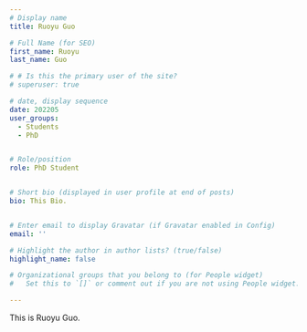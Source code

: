```yaml
---
# Display name
title: Ruoyu Guo

# Full Name (for SEO)
first_name: Ruoyu
last_name: Guo

# # Is this the primary user of the site?
# superuser: true

# date, display sequence
date: 202205
user_groups:
  - Students
  - PhD


# Role/position
role: PhD Student


# Short bio (displayed in user profile at end of posts)
bio: This Bio.


# Enter email to display Gravatar (if Gravatar enabled in Config)
email: ''

# Highlight the author in author lists? (true/false)
highlight_name: false

# Organizational groups that you belong to (for People widget)
#   Set this to `[]` or comment out if you are not using People widget.

---
```


This is Ruoyu Guo.
